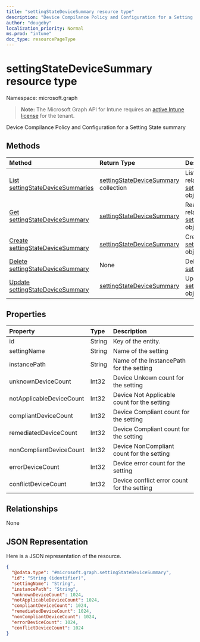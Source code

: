```yaml
---
title: "settingStateDeviceSummary resource type"
description: "Device Compilance Policy and Configuration for a Setting State summary"
author: "dougeby"
localization_priority: Normal
ms.prod: "intune"
doc_type: resourcePageType
---
```


# settingStateDeviceSummary resource type

Namespace: microsoft.graph

> **Note:** The Microsoft Graph API for Intune requires an [active Intune license](https://go.microsoft.com/fwlink/?linkid=839381) for the tenant.

Device Compilance Policy and Configuration for a Setting State summary

## Methods
|Method|Return Type|Description|
|:---|:---|:---|
|[List settingStateDeviceSummaries](../api/intune-deviceconfig-settingstatedevicesummary-list.md)|[settingStateDeviceSummary](../resources/intune-deviceconfig-settingstatedevicesummary.md) collection|List properties and relationships of the [settingStateDeviceSummary](../resources/intune-deviceconfig-settingstatedevicesummary.md) objects.|
|[Get settingStateDeviceSummary](../api/intune-deviceconfig-settingstatedevicesummary-get.md)|[settingStateDeviceSummary](../resources/intune-deviceconfig-settingstatedevicesummary.md)|Read properties and relationships of the [settingStateDeviceSummary](../resources/intune-deviceconfig-settingstatedevicesummary.md) object.|
|[Create settingStateDeviceSummary](../api/intune-deviceconfig-settingstatedevicesummary-create.md)|[settingStateDeviceSummary](../resources/intune-deviceconfig-settingstatedevicesummary.md)|Create a new [settingStateDeviceSummary](../resources/intune-deviceconfig-settingstatedevicesummary.md) object.|
|[Delete settingStateDeviceSummary](../api/intune-deviceconfig-settingstatedevicesummary-delete.md)|None|Deletes a [settingStateDeviceSummary](../resources/intune-deviceconfig-settingstatedevicesummary.md).|
|[Update settingStateDeviceSummary](../api/intune-deviceconfig-settingstatedevicesummary-update.md)|[settingStateDeviceSummary](../resources/intune-deviceconfig-settingstatedevicesummary.md)|Update the properties of a [settingStateDeviceSummary](../resources/intune-deviceconfig-settingstatedevicesummary.md) object.|

## Properties
|Property|Type|Description|
|:---|:---|:---|
|id|String|Key of the entity.|
|settingName|String|Name of the setting|
|instancePath|String|Name of the InstancePath for the setting|
|unknownDeviceCount|Int32|Device Unkown count for the setting|
|notApplicableDeviceCount|Int32|Device Not Applicable count for the setting|
|compliantDeviceCount|Int32|Device Compliant count for the setting|
|remediatedDeviceCount|Int32|Device Compliant count for the setting|
|nonCompliantDeviceCount|Int32|Device NonCompliant count for the setting|
|errorDeviceCount|Int32|Device error count for the setting|
|conflictDeviceCount|Int32|Device conflict error count for the setting|

## Relationships
None

## JSON Representation
Here is a JSON representation of the resource.
<!-- {
  "blockType": "resource",
  "keyProperty": "id",
  "@odata.type": "microsoft.graph.settingStateDeviceSummary"
}
-->
``` json
{
  "@odata.type": "#microsoft.graph.settingStateDeviceSummary",
  "id": "String (identifier)",
  "settingName": "String",
  "instancePath": "String",
  "unknownDeviceCount": 1024,
  "notApplicableDeviceCount": 1024,
  "compliantDeviceCount": 1024,
  "remediatedDeviceCount": 1024,
  "nonCompliantDeviceCount": 1024,
  "errorDeviceCount": 1024,
  "conflictDeviceCount": 1024
}
```




